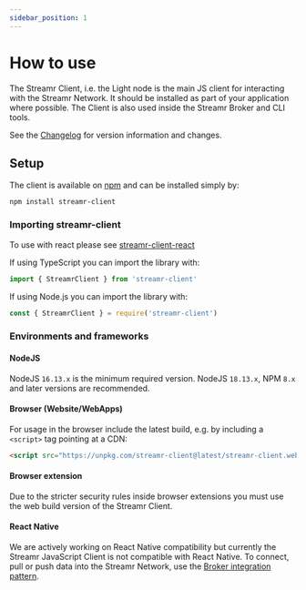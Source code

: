 ```yaml
---
sidebar_position: 1
---
```


# How to use
The Streamr Client, i.e. the Light node is the main JS client for interacting with the Streamr Network. It should be installed as part of your application where possible. The Client is also used inside the Streamr Broker and CLI tools. 

See the [Changelog](CHANGELOG.md) for version information and changes.

<!-- TODO explainer on what the client is, and how it fits into the network. API ref and so on. Link to Streams section. -->

## Setup
The client is available on [npm](https://www.npmjs.com/package/streamr-client) and can be installed simply by:

```
npm install streamr-client
```

### Importing streamr-client
To use with react please see [streamr-client-react](https://github.com/streamr-dev/streamr-client-react)

If using TypeScript you can import the library with:
```js
import { StreamrClient } from 'streamr-client'
```
If using Node.js you can import the library with:

```js
const { StreamrClient } = require('streamr-client')
```

### Environments and frameworks
#### NodeJS
NodeJS `16.13.x` is the minimum required version. NodeJS `18.13.x`, NPM `8.x` and later versions are recommended.

#### Browser (Website/WebApps)
For usage in the browser include the latest build, e.g. by including a `<script>` tag pointing at a CDN:

```html
<script src="https://unpkg.com/streamr-client@latest/streamr-client.web.js"></script>
```

#### Browser extension
Due to the stricter security rules inside browser extensions you must use the web build version of the Streamr Client.

#### React Native
We are actively working on React Native compatibility but currently the Streamr JavaScript Client is not compatible with React Native. To connect, pull or push data into the Streamr Network, use the [Broker integration pattern](https://streamr.network/docs/streamr-network/connecting-applications).
